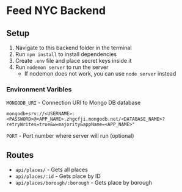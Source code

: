 # Feed NYC Backend

## Setup
1. Navigate to this backend folder in the terminal
2. Run `npm install` to install dependencies
3. Create `.env` file and place secret keys inside it
4. Run `nodemon server` to run the server
    - If nodemon does not work, you can use `node server` instead

### Environment Varibles
`MONGODB_URI` - Connection URI to Mongo DB database
```
mongodb+srv://<USERNAME>:<PASSWORD>@<APP_NAME>.zhgcfji.mongodb.net/<DATABASE_NAME>?retryWrites=true&w=majority&appName=<APP_NAME>"
```
`PORT` - Port number where server will run (optional)

## Routes
- `api/places/` - Gets all places
- `api/places/:id` - Gets place by ID
- `api/places/borough/:borough` - Gets place by borough